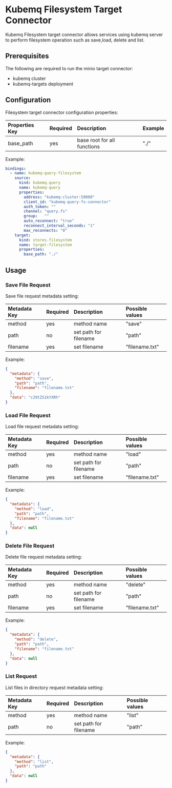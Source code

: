 # Kubemq Filesystem Target Connector

Kubemq Filesystem target connector allows services using kubemq server to perform filesystem operation such as save,load, delete and list.

## Prerequisites
The following are required to run the minio target connector:

- kubemq cluster
- kubemq-targets deployment

## Configuration

Filesystem target connector configuration properties:

| Properties Key    | Required | Description                              | Example          |
|:------------------|:---------|:-----------------------------------------|:-----------------|
| base_path          | yes      | base root for all functions                     | "./" |

Example:

```yaml
bindings:
  - name: kubemq-query-filesystem
    source:
      kind: kubemq.query
      name: kubemq-query
      properties:
        address: "kubemq-cluster:50000"
        client_id: "kubemq-query-fs-connector"
        auth_token: ""
        channel: "query.fs"
        group:   ""
        auto_reconnect: "true"
        reconnect_interval_seconds: "1"
        max_reconnects: "0"
    target:
      kind: stores.filesystem
      name: target-filesystem
      properties:
        base_path: "./"
 ```

## Usage

### Save File Request

Save file request metadata setting:

| Metadata Key | Required | Description         | Possible values |
|:-------------|:---------|:--------------------|:----------------|
| method       | yes      | method name         | "save"   |
| path       | no      | set path for filename     | "path"        |
| filename       | yes       | set filename | "filename.txt"              |


Example:

```json
{
  "metadata": {
    "method": "save",
    "path": "path",
    "filename": "filename.txt"
  },
  "data": "c29tZS1kYXRh"
}
```

### Load File Request

Load file request metadata setting:

| Metadata Key | Required | Description         | Possible values |
|:-------------|:---------|:--------------------|:----------------|
| method       | yes      | method name         | "load"   |
| path       | no      | set path for filename     | "path"        |
| filename       | yes       | set filename | "filename.txt"              |

Example:

```json
{
  "metadata": {
    "method": "load",
    "path": "path",
    "filename": "filename.txt"
  },
  "data": null
}
```
### Delete File Request

Delete file request metadata setting:

| Metadata Key | Required | Description         | Possible values |
|:-------------|:---------|:--------------------|:----------------|
| method       | yes      | method name         | "delete"   |
| path       | no      | set path for filename     | "path"        |
| filename       | yes       | set filename | "filename.txt"              |

Example:

```json
{
  "metadata": {
    "method": "delete",
    "path": "path",
    "filename": "filename.txt"
  },
  "data": null
}
```


### List Request

List files in directory request metadata setting:

| Metadata Key | Required | Description         | Possible values |
|:-------------|:---------|:--------------------|:----------------|
| method       | yes      | method name         | "list"   |
| path       | no      | set path for filename     | "path"        |


Example:

```json
{
  "metadata": {
    "method": "list",
    "path": "path"
  },
  "data": null
}
```
